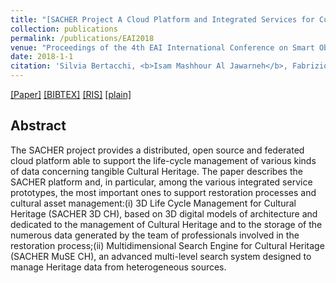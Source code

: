 ```yaml
---
title: "[SACHER Project A Cloud Platform and Integrated Services for Cultural Heritage and for Restoration](https://link.springer.com/chapter/10.1007/978-3-319-67636-4_22)"
collection: publications
permalink: /publications/EAI2018
venue: "Proceedings of the 4th EAI International Conference on Smart Objects and Technologies for Social Good"
date: 2018-1-1
citation: 'Silvia Bertacchi, <b>Isam Mashhour Al Jawarneh</b>, Fabrizio Ivan Apollonio, Gianna Bertacchi, Michele Cancilla, Luca Foschini, Costantino Grana, Giuseppe Martuscelli, Rebecca Montanari'
---
```

[[Paper]](https://iris.unimore.it/retrieve/handle/11380/1169296/208313/SACHER_Project.pdf) [[BIBTEX]](http://IsamAljawarneh.github.io/files/bib/EAI2018.bib) [[RIS]](http://IsamAljawarneh.github.io/files/ris/EAI2018.ris) [[plain]](http://IsamAljawarneh.github.io/files/txt/EAI2018.txt) 



## Abstract
The SACHER project provides a distributed, open source and federated cloud platform able to support the life-cycle management of various kinds of data concerning tangible Cultural Heritage. The paper describes the SACHER platform and, in particular, among the various integrated service prototypes, the most important ones to support restoration processes and cultural asset management:(i) 3D Life Cycle Management for Cultural Heritage (SACHER 3D CH), based on 3D digital models of architecture and dedicated to the management of Cultural Heritage and to the storage of the numerous data generated by the team of professionals involved in the restoration process;(ii) Multidimensional Search Engine for Cultural Heritage (SACHER MuSE CH), an advanced multi-level search system designed to manage Heritage data from heterogeneous sources.
